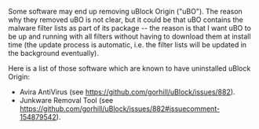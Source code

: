 Some software may end up removing uBlock Origin ("uBO"). The reason why they removed uBO is not clear, but it could be that uBO contains the malware filter lists as part of its package -- the reason is that I want uBO to be up and running with all filters without having to download them at install time (the update process is automatic, i.e. the filter lists will be updated in the background eventually).

Here is a list of those software which are known to have uninstalled uBlock Origin:

- Avira AntiVirus (see https://github.com/gorhill/uBlock/issues/882).
- Junkware Removal Tool (see https://github.com/gorhill/uBlock/issues/882#issuecomment-154879542).
